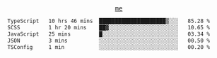 <p align="center">
  <samp>
    <a href="https://yiwwhl.com">me</a>
  </samp>
</p>

<!--START_SECTION:waka-->

```txt
TypeScript   10 hrs 46 mins  █████████████████████▒░░░   85.28 %
SCSS         1 hr 20 mins    ██▓░░░░░░░░░░░░░░░░░░░░░░   10.65 %
JavaScript   25 mins         █░░░░░░░░░░░░░░░░░░░░░░░░   03.34 %
JSON         3 mins          ░░░░░░░░░░░░░░░░░░░░░░░░░   00.50 %
TSConfig     1 min           ░░░░░░░░░░░░░░░░░░░░░░░░░   00.20 %
```

<!--END_SECTION:waka-->
